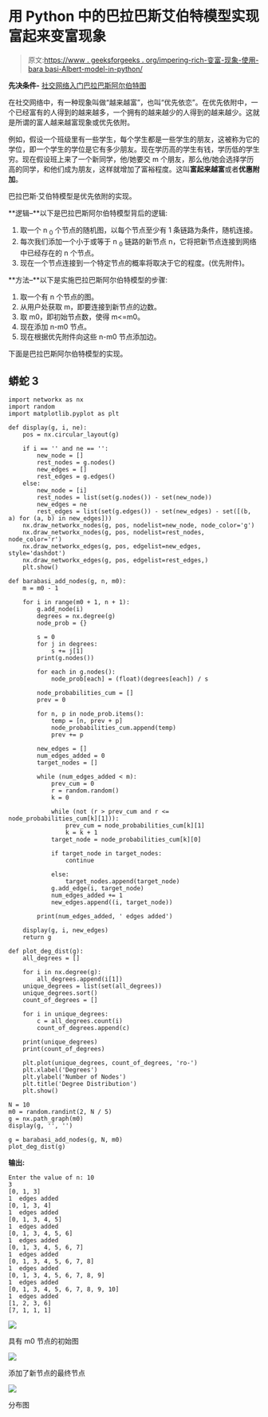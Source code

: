 # 用 Python 中的巴拉巴斯艾伯特模型实现富起来变富现象

> 原文:[https://www . geeksforgeeks . org/impering-rich-变富-现象-使用-bara basi-Albert-model-in-python/](https://www.geeksforgeeks.org/implementing-rich-getting-richer-phenomenon-using-barabasi-albert-model-in-python/)

**先决条件-** [社交网络入门](https://www.geeksforgeeks.org/introduction-to-social-networks-using-networkx-in-python/)[巴拉巴斯阿尔伯特图](https://www.geeksforgeeks.org/barabasi-albert-graph-scale-free-models/)

在社交网络中，有一种现象叫做“越来越富”，也叫“优先依恋”。在优先依附中，一个已经富有的人得到的越来越多，一个拥有的越来越少的人得到的越来越少。这就是所谓的富人越来越富现象或优先依附。

例如，假设一个班级里有一些学生，每个学生都是一些学生的朋友，这被称为它的学位，即一个学生的学位是它有多少朋友。现在学历高的学生有钱，学历低的学生穷。现在假设班上来了一个新同学，他/她要交 m 个朋友，那么他/她会选择学历高的同学，和他们成为朋友，这样就增加了富裕程度。这叫**富起来越富**或者**优惠附加**。

巴拉巴斯·艾伯特模型是优先依附的实现。

**逻辑–**以下是巴拉巴斯阿尔伯特模型背后的逻辑:

1.  取一个 n <sub>0</sub> 个节点的随机图，以每个节点至少有 1 条链路为条件，随机连接。
2.  每次我们添加一个小于或等于 n <sub>0</sub> 链路的新节点 n，它将把新节点连接到网络中已经存在的 n 个节点。
3.  现在一个节点连接到一个特定节点的概率将取决于它的程度。(优先附件)。

**方法–**以下是实施巴拉巴斯阿尔伯特模型的步骤:

1.  取一个有 n 个节点的图。
2.  从用户处获取 m，即要连接到新节点的边数。
3.  取 m0，即初始节点数，使得 m<=m0。
4.  现在添加 n-m0 节点。
5.  现在根据优先附件向这些 n-m0 节点添加边。

下面是巴拉巴斯阿尔伯特模型的实现。

## 蟒蛇 3

```
import networkx as nx
import random
import matplotlib.pyplot as plt

def display(g, i, ne):
    pos = nx.circular_layout(g)

    if i == '' and ne == '':
        new_node = []
        rest_nodes = g.nodes()
        new_edges = []
        rest_edges = g.edges()
    else:
        new_node = [i]
        rest_nodes = list(set(g.nodes()) - set(new_node))
        new_edges = ne
        rest_edges = list(set(g.edges()) - set(new_edges) - set([(b, a) for (a, b) in new_edges]))
    nx.draw_networkx_nodes(g, pos, nodelist=new_node, node_color='g')
    nx.draw_networkx_nodes(g, pos, nodelist=rest_nodes, node_color='r')
    nx.draw_networkx_edges(g, pos, edgelist=new_edges, style='dashdot')
    nx.draw_networkx_edges(g, pos, edgelist=rest_edges,)
    plt.show()

def barabasi_add_nodes(g, n, m0):
    m = m0 - 1

    for i in range(m0 + 1, n + 1):
        g.add_node(i)
        degrees = nx.degree(g)
        node_prob = {}

        s = 0
        for j in degrees:
            s += j[1]
        print(g.nodes())

        for each in g.nodes():
            node_prob[each] = (float)(degrees[each]) / s

        node_probabilities_cum = []
        prev = 0

        for n, p in node_prob.items():
            temp = [n, prev + p]
            node_probabilities_cum.append(temp)
            prev += p

        new_edges = []
        num_edges_added = 0
        target_nodes = []

        while (num_edges_added < m):
            prev_cum = 0
            r = random.random()
            k = 0

            while (not (r > prev_cum and r <= node_probabilities_cum[k][1])):
                prev_cum = node_probabilities_cum[k][1]
                k = k + 1
            target_node = node_probabilities_cum[k][0]

            if target_node in target_nodes:
                continue

            else:
                target_nodes.append(target_node)
            g.add_edge(i, target_node)
            num_edges_added += 1
            new_edges.append((i, target_node))

        print(num_edges_added, ' edges added')

    display(g, i, new_edges)
    return g

def plot_deg_dist(g):
    all_degrees = []

    for i in nx.degree(g):
        all_degrees.append(i[1])
    unique_degrees = list(set(all_degrees))
    unique_degrees.sort()
    count_of_degrees = []

    for i in unique_degrees:
        c = all_degrees.count(i)
        count_of_degrees.append(c)

    print(unique_degrees)
    print(count_of_degrees)

    plt.plot(unique_degrees, count_of_degrees, 'ro-')
    plt.xlabel('Degrees')
    plt.ylabel('Number of Nodes')
    plt.title('Degree Distribution')
    plt.show()

N = 10
m0 = random.randint(2, N / 5)
g = nx.path_graph(m0)
display(g, '', '')

g = barabasi_add_nodes(g, N, m0)
plot_deg_dist(g)
```

**输出:**

```
Enter the value of n: 10
3
[0, 1, 3]
1  edges added
[0, 1, 3, 4]
1  edges added
[0, 1, 3, 4, 5]
1  edges added
[0, 1, 3, 4, 5, 6]
1  edges added
[0, 1, 3, 4, 5, 6, 7]
1  edges added
[0, 1, 3, 4, 5, 6, 7, 8]
1  edges added
[0, 1, 3, 4, 5, 6, 7, 8, 9]
1  edges added
[0, 1, 3, 4, 5, 6, 7, 8, 9, 10]
1  edges added
[1, 2, 3, 6]
[7, 1, 1, 1]

```

![](img/6f0c364c96cdd045185af31492e2b435.png)

具有 m0 节点的初始图

![](img/1a8637888e1d2f8b2e7a5008f2f6345c.png)

添加了新节点的最终节点

![](img/4014ea5a97369806f96a4d6d341a95de.png)

分布图